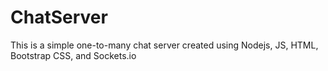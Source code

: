 # ChatServer
This is a simple one-to-many chat server created using Nodejs, JS, HTML, Bootstrap CSS, and Sockets.io
